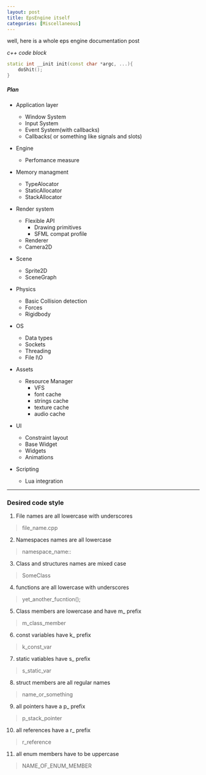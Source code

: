 ```yaml
---
layout: post
title: EpsEngine itself
categories: [Miscellaneous]
---
```


well, here is a whole eps engine documentation post

*c++ code block*
```c++
static int __init init(const char *argc, ...){
    doShit();
}
```
##### Plan
* Application layer
    * Window System
    * Input System
    * Event System(with callbacks)
    * Callbacks( or something like signals and slots)
* Engine 
    * Perfomance measure
* Memory managment
    * TypeAlocator
    * StaticAllocator
    * StackAllocator
* Render system
    * Flexible API
        * Drawing primitives
        * SFML compat profile
    * Renderer
    * Camera2D

* Scene
    * Sprite2D
    * SceneGraph
* Physics
    * Basic Collision detection
    * Forces
    * Rigidbody
* OS
    * Data types
    * Sockets
    * Threading
    * File I\O
* Assets
    * Resource Manager
        * VFS
        * font cache
        * strings cache
        * texture cache
        * audio cache
* UI
    * Constraint layout
    * Base Widget
    * Widgets
    * Animations
* Scripting
    * Lua integration

    
***
### Desired code style

1. File names are all lowercase with underscores             
>file_name.cpp

2. Namespaces names are all lowercase                        
>namespace_name::

3. Class and structures names are mixed case                 
>SomeClass

4. functions are all lowercase with underscores             
>yet_another_fucntion();

5. Class members are lowercase and have m_ prefix              
>m_class_member

6. const variables have k_ prefix                           
>k_const_var

7. static vatiables have s_ prefix                          
>s_static_var

8. struct members are all regular names                     
>name_or_something

9. all pointers have a p_ prefix                            
>p_stack_pointer

10. all references have a r_ prefix                         
>r_reference

11. all enum members have to be uppercase                   
>NAME_OF_ENUM_MEMBER
